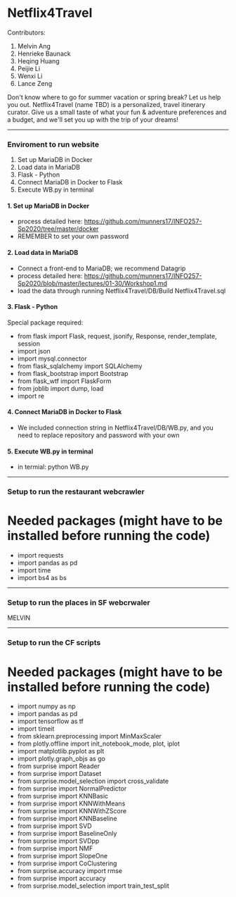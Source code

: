 # Netflix4Travel

Contributors:
  1. Melvin Ang
  2. Henrieke Baunack
  3. Heqing Huang
  4. Peijie Li 
  5. Wenxi Li
  6. Lance Zeng

Don't know where to go for summer vacation or spring break? Let us help you out. Netflix4Travel (name TBD) is a personalized, travel itinerary curator. Give us a small taste of what your fun & adventure preferences and a budget, and we'll set you up with the trip of your dreams! 

---
### Enviroment to run website
1. Set up MariaDB in Docker
2. Load data in MariaDB
3. Flask - Python
4. Connect MariaDB in Docker to Flask
5. Execute WB.py in terminal 

#### 1. Set up MariaDB in Docker
- process detailed here: https://github.com/munners17/INFO257-Sp2020/tree/master/docker
- REMEMBER to set your own password

#### 2. Load data in MariaDB
- Connect a front-end to MariaDB; we recommend Datagrip
- process detailed here: https://github.com/munners17/INFO257-Sp2020/blob/master/lectures/01-30/Workshop1.md
- load the data through running Netflix4Travel/DB/Build Netflix4Travel.sql

#### 3. Flask - Python
Special package required:

- from flask import Flask, request, jsonify, Response, render_template, session
- import json
- import mysql.connector
- from flask_sqlalchemy import SQLAlchemy
- from flask_bootstrap import Bootstrap
- from flask_wtf import FlaskForm
- from joblib import dump, load 
- import re

#### 4. Connect MariaDB in Docker to Flask
- We included connection string in Netflix4Travel/DB/WB.py, and you need to replace repository and password with your own

#### 5. Execute WB.py in terminal 

- in termial: python WB.py

----
### Setup to run the restaurant webcrawler
# Needed packages (might have to be installed before running the code)
- import requests
- import pandas as pd
- import time
- import bs4 as bs 

---
### Setup to run the places in SF webcrwaler

MELVIN

---
### Setup to run the CF scripts
# Needed packages (might have to be installed before running the code)
- import numpy as np
- import pandas as pd
- import tensorflow as tf
- import timeit
- from sklearn.preprocessing import MinMaxScaler
- from plotly.offline import init_notebook_mode, plot, iplot
- import matplotlib.pyplot as plt
- import plotly.graph_objs as go
- from surprise import Reader
- from surprise import Dataset
- from surprise.model_selection import cross_validate
- from surprise import NormalPredictor
- from surprise import KNNBasic
- from surprise import KNNWithMeans
- from surprise import KNNWithZScore
- from surprise import KNNBaseline
- from surprise import SVD
- from surprise import BaselineOnly
- from surprise import SVDpp
- from surprise import NMF
- from surprise import SlopeOne
- from surprise import CoClustering
- from surprise.accuracy import rmse
- from surprise import accuracy
- from surprise.model_selection import train_test_split
